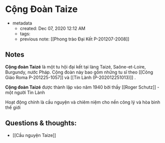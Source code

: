 # Cộng Đoàn Taize

- metadata
	- created: Dec 07, 2020 12:12 AM
	- tags:
	- previous note: [[Phong trào Đại Kết P-201207-2008]]

## Notes
**Cộng đoàn Taizé** là một tu hội đại kết tại làng Taizé, Saône-et-Loire, Burgundy, nước Pháp. Cộng đoàn này bao gồm những tu sĩ theo [[Công Giáo Roma P-201225-1057]] và [[Tin Lành (P-202012251013)]] . 

**Cộng đoàn Taizé** được thành lập vào năm 1940 bởi thầy [[Roger Schutz]]  - một người Tin Lành

Hoạt động chính là cầu nguyện và chiêm niệm cho nền công lý và hòa bình thế giới
## Questions & thoughts:
- [[Cầu nguyện Taize]]
